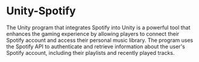 # Unity-Spotify

The Unity program that integrates Spotify into Unity is a powerful tool that enhances the gaming experience by allowing players to connect their Spotify account and access their personal music library. The program uses the Spotify API to authenticate and retrieve information about the user's Spotify account, including their playlists and recently played tracks.
